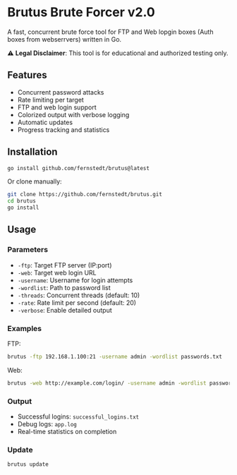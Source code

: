 # Brutus Brute Forcer v2.0

A fast, concurrent brute force tool for FTP and Web lopgin boxes (Auth boxes from webserrvers) written in Go.

⚠️ **Legal Disclaimer**: This tool is for educational and authorized testing only.

## Features

- Concurrent password attacks
- Rate limiting per target
- FTP and web login support  
- Colorized output with verbose logging
- Automatic updates
- Progress tracking and statistics

## Installation

```bash
go install github.com/fernstedt/brutus@latest
```

Or clone manually:
```bash
git clone https://github.com/fernstedt/brutus.git
cd brutus
go install
```

## Usage
### Parameters

- `-ftp`: Target FTP server (IP:port)
- `-web`: Target web login URL
- `-username`: Username for login attempts  
- `-wordlist`: Path to password list
- `-threads`: Concurrent threads (default: 10)
- `-rate`: Rate limit per second (default: 20)
- `-verbose`: Enable detailed output

### Examples

FTP:
```bash
brutus -ftp 192.168.1.100:21 -username admin -wordlist passwords.txt
```

Web:
```bash 
brutus -web http://example.com/login/ -username admin -wordlist passwords.txt -rate 10
```

### Output

- Successful logins: `successful_logins.txt`
- Debug logs: `app.log`
- Real-time statistics on completion

### Update

```bash
brutus update
```
